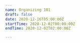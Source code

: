 ```yaml
---
name: Organizing 101
draft: false
date: 2020-12-16T05:00:00Z
startTime: 2020-12-02T00:00:00Z
endTime: 2020-12-02T02:00:00Z

---
```

